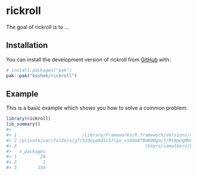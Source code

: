 
<!-- README.md is generated from README.Rmd. Please edit that file -->

# rickroll

<!-- badges: start -->

<!-- badges: end -->

The goal of rickroll is to …

## Installation

You can install the development version of rickroll from
[GitHub](https://github.com/) with:

``` r
# install.packages("pak")
pak::pak("boshek/rickroll")
```

## Example

This is a basic example which shows you how to solve a common problem:

``` r
library(rickroll)
lib_summary()
#>                                                                                        Library
#> 1                         /Library/Frameworks/R.framework/Versions/4.4-arm64/Resources/library
#> 2 /private/var/folders/gf/h33wyp0d1c57rpx_cx64m8f80000gn/T/RtmpUgM6Py/temp_libpath140652859b0e
#> 3                                                 /Users/samalbers/Library/R/arm64/4.4/library
#>   n_packages
#> 1         29
#> 2          1
#> 3        158
```
